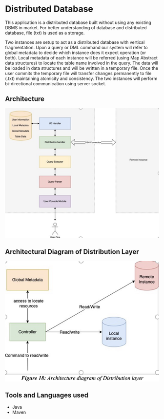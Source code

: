 # Distributed Database

This application is a distributed database built without using any existing DBMS in market. For better understanding of database and distributed database, file (txt) is used as a storage.

Two instances are setup to act as a distributed database with vertical fragmentation. Upon a query or DML command our system will refer to global metadata to decide which instance does it expect operation (or both). Local metadata of each instance will be referred (using Map Abstract data structures) to locate the table name involved in the query. The data will be loaded in data structures and will be written in a temporary file. Once the user commits the temporary file will transfer changes permanently to file (.txt) maintaining atomicity and consistency. The two instances will perform bi-directional communication using server socket.


## Architecture
![Screen Output.](/images/1.jpg "1.jpg")

## Architectural Diagram of Distribution Layer

![Screen Output.](/images/2.jpg "1.jpg")

## Tools and Languages used

* Java
* Maven
